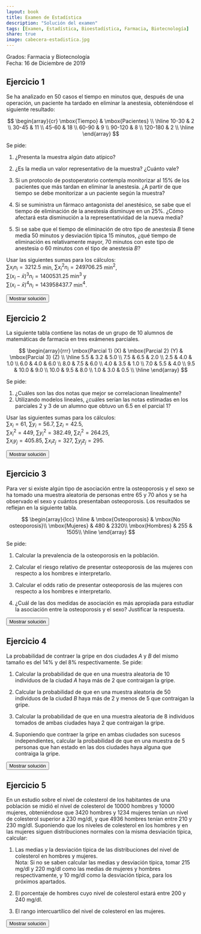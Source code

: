 ```yaml
---
layout: book
title: Examen de Estadística
description: "Solución del examen"
tags: [Examen, Estadística, Bioestadística, Farmacia, Biotecnología]
share: true
image: cabecera-estadistica.jpg
---
```


Grados: Farmacia y Biotecnología  
Fecha: 16 de Diciembre de 2019

## Ejercicio 1

Se ha analizado en 50 casos el tiempo en minutos que, después de una operación, un paciente ha tardado en eliminar la anestesia, obteniéndose el siguiente resultado:

$$
\begin{array}{cr}
\mbox{Tiempo} & \mbox{Pacientes} \\
\hline
10-30 & 2 \\
30-45 & 11 \\
45-60 & 18 \\
60-90 & 9 \\
90-120 & 8 \\
120-180 & 2 \\
\hline
\end{array}
$$

Se pide:

1. ¿Presenta la muestra algún dato atípico?

1. ¿Es la media un valor representativo de la muestra? ¿Cuánto vale?

1. Si un protocolo de postoperatorio contempla monitorizar al 15\% de los pacientes que más tardan en eliminar la anestesia. ¿A partir de que tiempo se debe monitorizar a un paciente según la muestra?

1. Si se suministra un fármaco antagonista del anestésico, se sabe que el tiempo de eliminación de la anestesia disminuye en un 25\%. ¿Cómo afectará esta disminución a la representatividad de la nueva media?

1. Si se sabe que el tiempo de eliminación de otro tipo de anestesia $B$ tiene media 50 minutos y desviación típica 15 minutos, ¿qué tiempo de eliminación es relativamente mayor, 70 minutos con este tipo de anestesia o 60 minutos con el tipo de anestesia $B$? 

Usar las siguientes sumas para los cálculos:  
$\sum x_in_i=3212.5$ min, $\sum x_i^2n_i=249706.25$ min$^2$,  
$\sum (x_i-\bar x)^3n_i=1400531.25$ min$^3$ y  
$\sum (x_i-\bar x)^4n_i=143958437.7$ min$^4$.

<div><button class="solution">Mostrar solución</button></div>
<div id="solution" style="display: none">
1. $C_1=44.3182$, $C_3=81.6667$, $RI=37.3485$, $v_1=-11.7045$ y $v_2=137.6894$. Puesto que la última clase contiene valores por encima de la valla superior, podría haber datos atípicos.
2. $\bar x=64.25$ min, $s^2=866.0625$ min$^2$, $s=29.4289$ min y $cv=0.458$. Por tanto, la representatividad de la media es moderada.<br/>
3. $P_{85}=99.375$ min.<br/>
4. Aplicando la transformación lineal $y=0.75x$, $\bar y=48.1875$ min, $s_y=22.0717$ min y $cv=0.458$. Por tanto, la representatividad de la media es la misma.<br/>
5. Puntuación típica para la primera anestesia: $z(70)=0.1954$.<br/>
   Puntuación típica para la anestesia $B$: $z(60)=0.6667$.<br/>
   Por tanto, 60 min es relativamente mayor con la anestesia $B$.
</div>

## Ejercicio 2

La siguiente tabla contiene las notas de un grupo de 10 alumnos de matemáticas de farmacia en tres exámenes parciales.

$$
\begin{array}{rrr}
\mbox{Parcial 1} (X) & \mbox{Parcial 2} (Y) & \mbox{Parcial 3} (Z) \\
\hline
5.5 & 3.2 & 5.0 \\
7.5 & 6.5 & 2.0 \\
2.5 & 4.0 & 1.0 \\
6.0 & 4.0 & 6.0 \\
8.0 & 7.5 & 6.0 \\
4.0 & 3.5 & 1.0 \\
7.0 & 5.5 & 4.0 \\
9.5 & 10.0 & 9.0 \\
10.0 & 9.5 & 8.0 \\
1.0 & 3.0 & 0.5 \\
  \hline
\end{array}
$$

Se pide:
1. ¿Cuáles son las dos notas que mejor se correlacionan linealmente?
1. Utilizando modelos lineales, ¿cuáles serían las notas estimadas en los parciales 2 y 3 de un alumno que obtuvo un $6.5$ en el parcial 1?

Usar las siguientes sumas para los cálculos:  
$\sum x_i=61$, $\sum y_i=56.7$, $\sum z_i=42.5$,  
$\sum x_i^2=449$, $\sum y_i^2=382.49$, $\sum z_i^2=264.25$,  
$\sum x_iy_j=405.85$, $\sum x_iz_j=327$, $\sum y_jz_j=295$.

<div><button class="solution">Mostrar solución</button></div>
<div id="solution" style="display: none">
1. $\bar x=6.1$, $s_x^2=7.69$,<br/>
$\bar y=5.67$, $s_y^2=6.1001$,<br/>
$\bar z=4.25$, $s_z^2=8.3625$,<br/>
$s_{xy}=5.998$, $s_{xz}=6.775$, $s_{yz}=5.4025$,<br/>
$r^2_{xy}=0.7669$, $r^2_{xz}=0.7138$ y $r^2_{yz}=0.5722$.<br/>
Por tanto, las dos variables más correlacionadas linealmente son $X$ e $Y$, ya que su coeficiente de determinación es mayor.<br/>
1. Recta de regresión de $Y$ sobre $X$: $y=0.9122 + 0.78x$ y $y(6.5)=5.982$.<br/>
Recta de regresión de $Z$ sobre $X$: $z=-1.1242 + 0.881x$ y $z(6.5)=4.6024$.
</div>

## Ejercicio 3

Para ver si existe algún tipo de asociación entre la osteoporosis y el sexo se ha tomado una muestra aleatoria de personas entre 65 y 70 años y se ha observado el sexo y cuántos presentaban osteoporosis.
Los resultados se reflejan en la siguiente tabla.

$$
\begin{array}{lcc}
\hline
& \mbox{Osteoporosis} & \mbox{No osteoporosis}\\
\mbox{Mujeres} & 480 & 2320\\
\mbox{Hombres} & 255 & 1505\\
\hline
\end{array}
$$

Se pide:

1. Calcular la prevalencia de la osteoporosis en la población.

1. Calcular el riesgo relativo de presentar osteoporosis de las mujeres con respecto a los hombres e interpretarlo.

1. Calcular el odds ratio de presentar osteoporosis de las mujeres con respecto a  los hombres e interpretarlo.

1. ¿Cuál de las dos medidas de asociación es más apropiada para estudiar la asociación entre la osteoporosis y el sexo? Justificar la respuesta.

<div><button class="solution">Mostrar solución</button></div>
<div id="solution" style="display: none">
Sea $E$ el evento consistente en tener osteoporosis.<br/>
1. Prevalencia: $P(E)=0.1612$.<br/>
2. $RR(E)=1.1832$. Por tanto, el riesgo de sufrir osteoporosis en mujeres es mayor que en hombres, pero no mucho. No existe una asociación fuerte entre la osteoporosis y el sexo.<br/>
3. $OR(E)=1.2211$. Por tanto, el odds de sufrir en mujeres es mayor que en hombres, pero no mucho.<br/>
4. Puesto que es posible calcular la prevalencia de la osteoporosis, ambas medidas pueden calcularse, pero el riesgo relativo es más fácil de interpretar.
</div>

## Ejercicio 4

La probabilidad de contraer la gripe en dos ciudades $A$ y $B$ del mismo tamaño es del 14\% y del 8\% respectivamente.
Se pide:

1. Calcular la probabilidad de que en una muestra aleatoria de 10 individuos de la ciudad $A$ haya más de 2 que contraigan la gripe.

1. Calcular la probabilidad de que en una muestra aleatoria de 50 individuos de la ciudad $B$ haya más de 2 y menos de 5 que contraigan la gripe.

1. Calcular la probabilidad de que en una muestra aleatoria de 8 individuos tomados de ambas ciudades haya 2 que contraigan la gripe.

1. Suponiendo que contraer la gripe en ambas ciudades son sucesos independientes, calcular la probabilidad de que en una muestra de 5 personas que han estado en las dos ciudades haya alguna que contraiga la gripe.

<div><button class="solution">Mostrar solución</button></div>
<div id="solution" style="display: none">
1. Sea $X$ el número de personas que contraen la gripe en una muestra de 10 personas de la población $A$, entonces $X\sim B(10, 0.14)$ y $P(X>2)=0.1545$.<br/>
2. Sea $Y$ el número de personas que contraen la gripe en una muestra de 50 personas de la población $B$, entonces $Y\sim B(50, 0.08)\approx P(4)$ y $P(2 < Y < 5) = 0.3907$.<br/>
3. Sea $Z$ el número de personas que contraen la gripe en una muestra de 8 personas de la población A$ y $B$, entonces $Z\sim B(8, 0.11)$ y $P(Z = 2) = 0.1684$.<br/>
4. Sea $U$ el número de personas que contraen la gripe en una muestra de 5 personas que han vivido en ambas ciudades, entonces $U\sim B(5, 0.2088)$ y $P(U>0)=0.69$.
</div>

## Ejercicio 5

En un estudio sobre el nivel de colesterol de los habitantes de una población se midió el nivel de colesterol de 10000 hombres y 10000 mujeres, obteniéndose que 3420 hombres y 1234 mujeres tenían un nivel de colesterol superior a 230 mg/dl, y que 4936 hombres tenían entre 210 y 230 mg/dl.
Suponiendo que los niveles de colesterol en los hombres y en las mujeres siguen distribuciones normales con la misma desviación típica, calcular:
  
1. Las medias y la desviación típica de las distribuciones del nivel de colesterol en hombres y mujeres.  
    Nota: Si no se saben calcular las medias y desviación típica, tomar 215 mg/dl y 220 mg/dl como las medias de mujeres y hombres respectivamente, y 10 mg/dl como la desviación típica, para los próximos apartados.

1. El porcentaje de hombres cuyo nivel de colesterol estará entre 200 y 240 mg/dl.

1. El rango intercuartílico del nivel de colesterol en las mujeres.

<div><button class="solution">Mostrar solución</button></div>
<div id="solution" style="display: none">
1. Sean $X$ e $Y$ los niveles de colesterol en hombres y mujeres respectivamente, entonces $X\sim N(224.1164, 14.4556)$ y $X\sim N(213.2581, 14.4556)$.<br/>
2. $P(200\leq X \leq 240) = 0.8164$.<br/>
3. $RI = 19.5003$ mg/dl.
</div>
